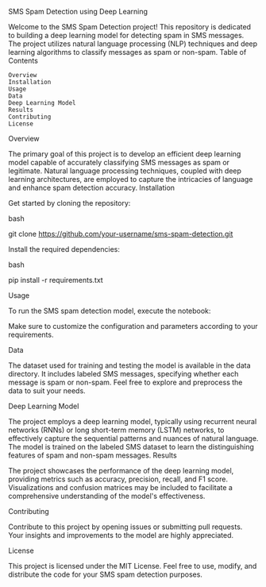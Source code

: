 SMS Spam Detection using Deep Learning

Welcome to the SMS Spam Detection project! This repository is dedicated to building a deep learning model for detecting spam in SMS messages. The project utilizes natural language processing (NLP) techniques and deep learning algorithms to classify messages as spam or non-spam.
Table of Contents

    Overview
    Installation
    Usage
    Data
    Deep Learning Model
    Results
    Contributing
    License

Overview

The primary goal of this project is to develop an efficient deep learning model capable of accurately classifying SMS messages as spam or legitimate. Natural language processing techniques, coupled with deep learning architectures, are employed to capture the intricacies of language and enhance spam detection accuracy.
Installation

Get started by cloning the repository:

bash

git clone https://github.com/your-username/sms-spam-detection.git

Install the required dependencies:

bash

pip install -r requirements.txt

Usage

To run the SMS spam detection model, execute the notebook:


Make sure to customize the configuration and parameters according to your requirements.

Data

The dataset used for training and testing the model is available in the data directory. It includes labeled SMS messages, specifying whether each message is spam or non-spam. Feel free to explore and preprocess the data to suit your needs.

Deep Learning Model

The project employs a deep learning model, typically using recurrent neural networks (RNNs) or long short-term memory (LSTM) networks, to effectively capture the sequential patterns and nuances of natural language. The model is trained on the labeled SMS dataset to learn the distinguishing features of spam and non-spam messages.
Results

The project showcases the performance of the deep learning model, providing metrics such as accuracy, precision, recall, and F1 score. Visualizations and confusion matrices may be included to facilitate a comprehensive understanding of the model's effectiveness.

Contributing

Contribute to this project by opening issues or submitting pull requests. Your insights and improvements to the model are highly appreciated.

License

This project is licensed under the MIT License. Feel free to use, modify, and distribute the code for your SMS spam detection purposes.
